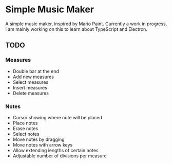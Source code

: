 # Simple Music Maker

A simple music maker, inspired by Mario Paint. Currently a work in progress. I am mainly working on this to learn about TypeScript and Electron.

## TODO

### Measures
* Double bar at the end
* Add new measures
* Select measures
* Insert measures
* Delete measures

### Notes
* Cursor showing where note will be placed
* Place notes
* Erase notes
* Select notes
* Move notes by dragging
* Move notes with arrow keys
* Allow extending lengths of certain notes
* Adjustable number of divisions per measure